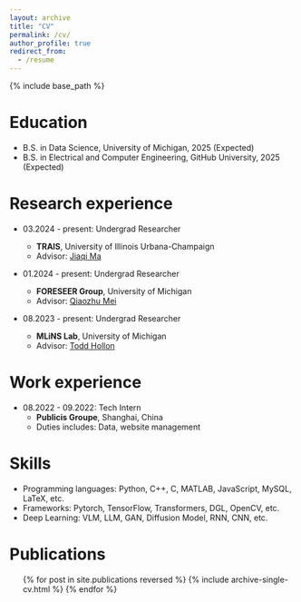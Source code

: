 ```yaml
---
layout: archive
title: "CV"
permalink: /cv/
author_profile: true
redirect_from:
  - /resume
---
```


{% include base_path %}

Education
======
* B.S. in Data Science, University of Michigan, 2025 (Expected)
* B.S. in Electrical and Computer Engineering, GitHub University, 2025 (Expected)

Research experience
======
* 03.2024 - present: Undergrad Researcher
  * **TRAIS**, University of Illinois Urbana-Champaign
  * Advisor: [Jiaqi Ma](https://jiaqima.github.io/)

* 01.2024 - present: Undergrad Researcher
  * **FORESEER Group**, University of Michigan
  * Advisor: [Qiaozhu Mei](https://umich-foreseer.github.io/)

* 08.2023 - present: Undergrad Researcher
  * **MLiNS Lab**, University of Michigan
  * Advisor: [Todd Hollon](https://mlins.org/)

Work experience
======
<!-- * 11.2022-present: Course Design Assistant
  * **University of Michigan**, Ann Arbor, MI -->

* 08.2022 - 09.2022: Tech Intern
  * **Publicis Groupe**, Shanghai, China
  * Duties includes: Data, website management
  
Skills
======
* Programming languages: Python, C++, C, MATLAB, JavaScript, MySQL, LaTeX, etc.
* Frameworks: Pytorch, TensorFlow, Transformers, DGL, OpenCV, etc.
* Deep Learning: VLM, LLM, GAN, Diffusion Model, RNN, CNN, etc.

Publications
======
  <ul>{% for post in site.publications reversed %}
    {% include archive-single-cv.html %}
  {% endfor %}</ul>
  
<!-- Talks
======
  <ul>{% for post in site.talks reversed %}
    {% include archive-single-talk-cv.html  %}
  {% endfor %}</ul> -->
  
<!-- Teaching
======
  <ul>{% for post in site.teaching reversed %}
    {% include archive-single-cv.html %}
  {% endfor %}</ul>
  
Service and leadership
======
* Currently signed in to 43 different slack teams -->
